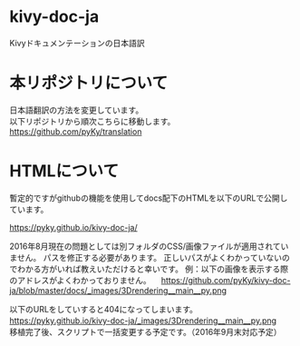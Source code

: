 # kivy-doc-ja
Kivyドキュメンテーションの日本語訳

# 本リポジトリについて
日本語翻訳の方法を変更しています。  
以下リポジトリから順次こちらに移動します。  
https://github.com/pyKy/translation  

# HTMLについて
暫定的ですがgithubの機能を使用してdocs配下のHTMLを以下のURLで公開しています。


https://pyky.github.io/kivy-doc-ja/

2016年8月現在の問題としては別フォルダのCSS/画像ファイルが適用されていません。
パスを修正する必要があります。
正しいパスがよくわかっていないのでわかる方がいれば教えいただけると幸いです。
 例：以下の画像を表示する際のアドレスがよくわかっておりません。
 　https://github.com/pyKy/kivy-doc-ja/blob/master/docs/_images/3Drendering__main__py.png
 
 以下のURLをしていすると404になってしまいます。
　https://pyky.github.io/kivy-doc-ja/_images/3Drendering__main__py.png
　
移植完了後、スクリプトで一括変更する予定です。（2016年9月末対応予定）
